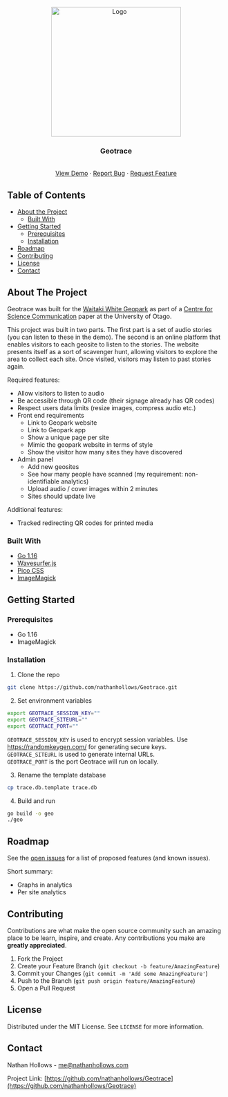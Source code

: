 <p align="center">
  <a href="https://github.com/nathanhollows/Geotrace">
    <img src="https://user-images.githubusercontent.com/13064427/138615526-69a8602f-b73a-41b9-8a46-af271feea375.png" alt="Logo" width="300">
  </a>

  <h3 align="center">Geotrace</h3>

  <p align="center">
    <br />
    <a href="https://geo.trace.co.nz">View Demo</a>
    ·
    <a href="https://github.com/nathanhollows/Geotrace/issues">Report Bug</a>
    ·
    <a href="https://github.com/nathanhollows/Geotrace/issues">Request Feature</a>
  </p>
</p>



<!-- TABLE OF CONTENTS -->
## Table of Contents

* [About the Project](#about-the-project)
  * [Built With](#built-with)
* [Getting Started](#getting-started)
  * [Prerequisites](#prerequisites)
  * [Installation](#installation)
* [Roadmap](#roadmap)
* [Contributing](#contributing)
* [License](#license)
* [Contact](#contact)



<!-- ABOUT THE PROJECT -->
## About The Project

Geotrace was built for the [Waitaki White Geopark](https://www.whitestonegeopark.nz/) as part of a [Centre for Science Communication](https://www.otago.ac.nz/science-communication/index.html) paper at the University of Otago.

This project was built in two parts. The first part is a set of audio stories (you can listen to these in the demo). The second is an online platform that enables visitors to each geosite to listen to the stories. The website presents itself as a sort of scavenger hunt, allowing visitors to explore the area to collect each site. Once visited, visitors may listen to past stories again.

Required features:

- Allow visitors to listen to audio
- Be accessible through QR code (their signage already has QR codes)
- Respect users data limits (resize images, compress audio etc.)
- Front end requirements
    - Link to Geopark website
    - Link to Geopark app
    - Show a unique page per site
    - Mimic the geopark website in terms of style
    - Show the visitor how many sites they have discovered
- Admin panel
    - Add new geosites
    - See how many people have scanned (my requirement: non-identifiable analytics)
    - Upload audio / cover images within 2 minutes
    - Sites should update live

Additional features:

- Tracked redirecting QR codes for printed media

### Built With

* [Go 1.16](https://golang.org)
* [Wavesurfer.js](https://wavesurfer-js.org/)
* [Pico CSS](https://picocss.com/)
* [ImageMagick](https://imagemagick.org/index.php)

<!-- GETTING STARTED -->
## Getting Started

### Prerequisites

- Go 1.16
- ImageMagick

### Installation

1. Clone the repo
```sh
git clone https://github.com/nathanhollows/Geotrace.git
```
2. Set environment variables
```sh
export GEOTRACE_SESSION_KEY=""
export GEOTRACE_SITEURL=""
export GEOTRACE_PORT=""
```

`GEOTRACE_SESSION_KEY` is used to encrypt session variables. Use <https://randomkeygen.com/> for generating secure keys.   
`GEOTRACE_SITEURL` is used to generate internal URLs.   
`GEOTRACE_PORT` is the port Geotrace will run on locally.  

3. Rename the template database
```sh
cp trace.db.template trace.db
```
4. Build and run
```sh
go build -o geo
./geo
```


<!-- ROADMAP -->
## Roadmap

See the [open issues](https://github.com/othneildrew/Best-README-Template/issues) for a list of proposed features (and known issues).

Short summary:

- Graphs in analytics
- Per site analytics


<!-- CONTRIBUTING -->
## Contributing

Contributions are what make the open source community such an amazing place to be learn, inspire, and create. Any contributions you make are **greatly appreciated**.

1. Fork the Project
2. Create your Feature Branch (`git checkout -b feature/AmazingFeature`)
3. Commit your Changes (`git commit -m 'Add some AmazingFeature'`)
4. Push to the Branch (`git push origin feature/AmazingFeature`)
5. Open a Pull Request


<!-- LICENSE -->
## License

Distributed under the MIT License. See `LICENSE` for more information.


<!-- CONTACT -->
## Contact

Nathan Hollows - me@nathanhollows.com

Project Link: [https://github.com/nathanhollows/Geotrace](https://github.com/nathanhollows/Geotrace)
